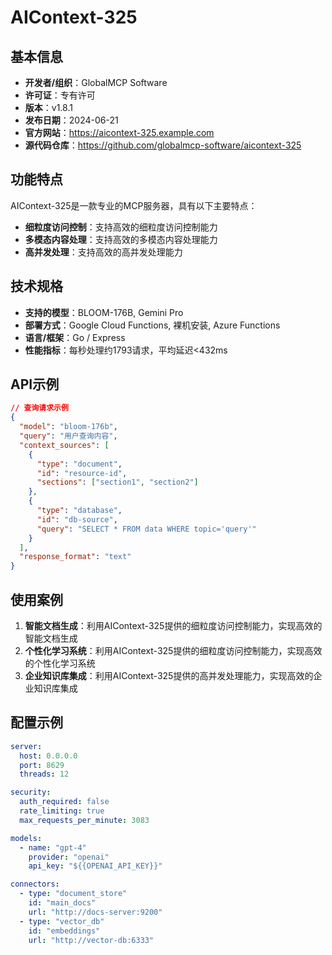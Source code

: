 # AIContext-325

## 基本信息

- **开发者/组织**：GlobalMCP Software
- **许可证**：专有许可
- **版本**：v1.8.1
- **发布日期**：2024-06-21
- **官方网站**：https://aicontext-325.example.com
- **源代码仓库**：https://github.com/globalmcp-software/aicontext-325

## 功能特点

AIContext-325是一款专业的MCP服务器，具有以下主要特点：

- **细粒度访问控制**：支持高效的细粒度访问控制能力
- **多模态内容处理**：支持高效的多模态内容处理能力
- **高并发处理**：支持高效的高并发处理能力


## 技术规格

- **支持的模型**：BLOOM-176B, Gemini Pro
- **部署方式**：Google Cloud Functions, 裸机安装, Azure Functions
- **语言/框架**：Go / Express
- **性能指标**：每秒处理约1793请求，平均延迟<432ms

## API示例

```json
// 查询请求示例
{
  "model": "bloom-176b",
  "query": "用户查询内容",
  "context_sources": [
    {
      "type": "document",
      "id": "resource-id",
      "sections": ["section1", "section2"]
    },
    {
      "type": "database",
      "id": "db-source",
      "query": "SELECT * FROM data WHERE topic='query'"
    }
  ],
  "response_format": "text"
}
```

## 使用案例

1. **智能文档生成**：利用AIContext-325提供的细粒度访问控制能力，实现高效的智能文档生成
2. **个性化学习系统**：利用AIContext-325提供的细粒度访问控制能力，实现高效的个性化学习系统
3. **企业知识库集成**：利用AIContext-325提供的高并发处理能力，实现高效的企业知识库集成


## 配置示例

```yaml
server:
  host: 0.0.0.0
  port: 8629
  threads: 12

security:
  auth_required: false
  rate_limiting: true
  max_requests_per_minute: 3083

models:
  - name: "gpt-4"
    provider: "openai"
    api_key: "${{OPENAI_API_KEY}}"

connectors:
  - type: "document_store"
    id: "main_docs"
    url: "http://docs-server:9200"
  - type: "vector_db"
    id: "embeddings"
    url: "http://vector-db:6333"
```